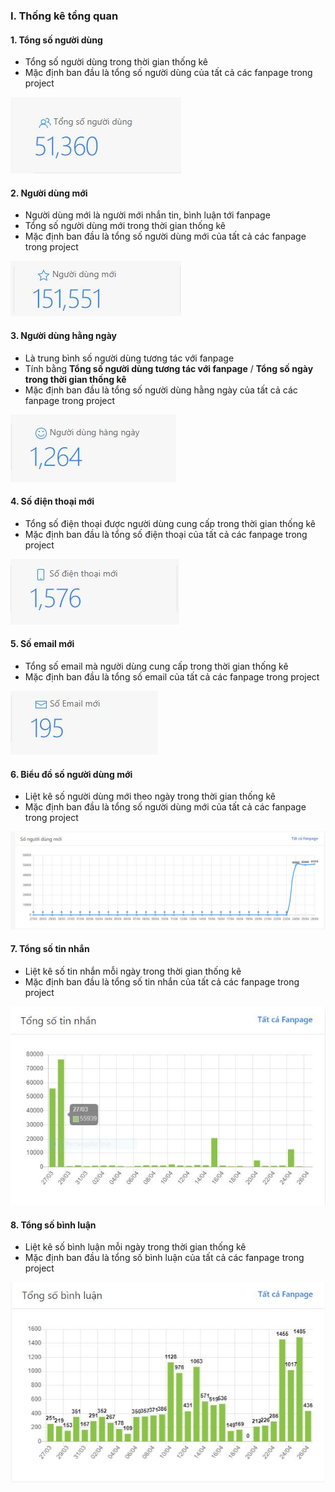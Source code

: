 ### I. Thống kê tổng quan
#### 1. Tổng số người dùng
- Tổng số người dùng trong thời gian thống kê
- Mặc định ban đầu là tổng số người dùng của tất cả các fanpage trong project 
   
![Tổng số người dùng](./assets/tongSoNguoiDung.JPG)

#### 2. Người dùng mới
- Người dùng mới là người mới nhắn tin, bình luận tới fanpage
- Tổng số người dùng mới trong thời gian thống kê
- Mặc định ban đầu là tổng số người dùng mới của tất cả các fanpage trong project 
   
![Tổng số người dùng](./assets/soNguoiDungMoi.JPG)   

#### 3. Người dùng hằng ngày
- Là trung bình số người dùng tương tác với fanpage
- Tính bằng **Tổng số người dùng tương tác với fanpage** / **Tổng số ngày trong thời gian thống kê**
- Mặc định ban đầu là tổng số người dùng hằng ngày của tất cả các fanpage trong project 
   
![Tổng số người dùng](./assets/soNguoiDungHangNgay.JPG)

#### 4. Số điện thoại mới
- Tổng số điện thoại được người dùng cung cấp trong thời gian thống kê
- Mặc định ban đầu là tổng số điện thoại của tất cả các fanpage trong project 
   
![Tổng số người dùng](./assets/soDienThoaiMoi.JPG)     

#### 5. Số email mới
- Tổng số email mà người dùng cung cấp trong thời gian thống kê
- Mặc định ban đầu là tổng số email của tất cả các fanpage trong project 
   
![Tổng số người dùng](./assets/soEmailMoi.JPG)

#### 6. Biểu đồ số người dùng mới
- Liệt kê số người dùng mới theo ngày trong thời gian thống kê
- Mặc định ban đầu là tổng số người dùng mới của tất cả các fanpage trong project 
   
![Tổng số người dùng](./assets/BieuDoSoNguoiDungMoi.JPG)

#### 7. Tổng số tin nhắn
- Liệt kê số tin nhắn mỗi ngày trong thời gian thống kê
- Mặc định ban đầu là tổng số tin nhắn của tất cả các fanpage trong project 
   
![Tổng số người dùng](./assets/BieuDoTongSoTinNhan.JPG)

#### 8. Tổng số bình luận
- Liệt kê số bình luận mỗi ngày trong thời gian thống kê
- Mặc định ban đầu là tổng số bình luận của tất cả các fanpage trong project 
   
![Tổng số người dùng](./assets/BieuDoTongSoBinhLuan.JPG )
